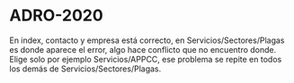 # ADRO-2020

En index, contacto y empresa está correcto, en Servicios/Sectores/Plagas es donde aparece el error, algo hace conflicto que no encuentro donde.
Elige solo por ejemplo Servicios/APPCC, ese problema se repite en todos los demás de Servicios/Sectores/Plagas.
